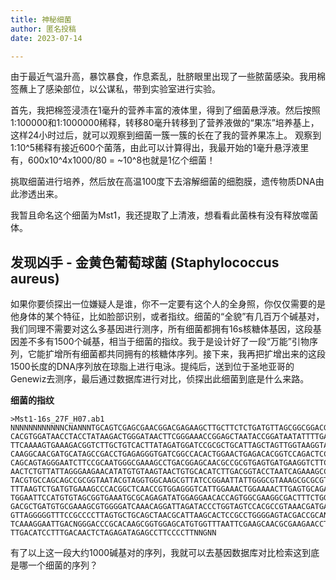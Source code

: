 ```yaml
---
title: 神秘细菌
author: 匿名投稿
date: 2023-07-14

---
```


由于最近气温升高，暴饮暴食，作息紊乱，肚脐眼里出现了一些脓菌感染。我用棉签蘸上了感染部位，以公谋私，带到实验室进行实验。

首先，我把棉签浸渍在1毫升的营养丰富的液体里，得到了细菌悬浮液。然后按照1:100000和1:1000000稀释，转移80毫升转移到了营养液做的“果冻”培养基上，这样24小时过后，就可以观察到细菌一簇一簇的长在了我的营养果冻上。
观察到1:10^5稀释有接近600个菌落，由此可以计算得出，我最开始的1毫升悬浮液里有，600x10^4x1000/80 = ~10^8也就是1亿个细菌！

挑取细菌进行培养，然后放在高温100度下去溶解细菌的细胞膜，遗传物质DNA由此渗透出来。

我暂且命名这个细菌为Mst1，我还提取了上清液，想看看此菌株有没有释放噬菌体。

## 发现凶手 - 金黄色葡萄球菌 (Staphylococcus aureus)

如果你要侦探出一位嫌疑人是谁，你不一定要有这个人的全身照，你仅仅需要的是他身体的某个特征，比如脸部识别，或者指纹。细菌的“全貌”有几百万个碱基对，我们同理不需要对这么多基因进行测序，所有细菌都拥有16s核糖体基因，这段基因差不多有1500个碱基，相当于细菌的指纹。我于是设计好了一段“万能”引物序列，它能扩增所有细菌都共同拥有的核糖体序列。接下来，我再把扩增出来的这段1500长度的DNA序列放在琼脂上进行电泳。提纯后，送到位于圣地亚哥的Genewiz去测序，最后通过数据库进行对比，侦探出此细菌到底是什么来路。 

**细菌的指纹**
```
>Mst1-16s_27F_H07.ab1
NNNNNNNNNNNNCNANNNTGCAGTCGAGCGAACGGACGAGAAGCTTGCTTCTCTGATGTTAGCGGCGGACGGGTGAGTAA
CACGTGGATAACCTACCTATAAGACTGGGATAACTTCGGGAAACCGGAGCTAATACCGGATAATATTTTGAACCGCATGG
TTCAAAAGTGAAAGACGGTCTTGCTGTCACTTATAGATGGATCCGCGCTGCATTAGCTAGTTGGTAAGGTAACGGCTTAC
CAAGGCAACGATGCATAGCCGACCTGAGAGGGTGATCGGCCACACTGGAACTGAGACACGGTCCAGACTCCTACGGGAGG
CAGCAGTAGGGAATCTTCCGCAATGGGCGAAAGCCTGACGGAGCAACGCCGCGTGAGTGATGAAGGTCTTCGGATCGTAA
AACTCTGTTATTAGGGAAGAACATATGTGTAAGTAACTGTGCACATCTTGACGGTACCTAATCAGAAAGCCACGGCTAAC
TACGTGCCAGCAGCCGCGGTAATACGTAGGTGGCAAGCGTTATCCGGAATTATTGGGCGTAAAGCGCGCGTAGGCGGTTT
TTTAAGTCTGATGTGAAAGCCCACGGCTCAACCGTGGAGGGTCATTGGAAACTGGAAAACTTGAGTGCAGAAGAGGAAAG
TGGAATTCCATGTGTAGCGGTGAAATGCGCAGAGATATGGAGGAACACCAGTGGCGAAGGCGACTTTCTGGTCTGTAACT
GACGCTGATGTGCGAAAGCGTGGGGATCAAACAGGATTAGATACCCTGGTAGTCCACGCCGTAAACGATGAGTGCTAAGT
GTTAGGGGGTTTCCGCCCCTTAGTGCTGCAGCTAACGCATTAAGCACTCCGCCTGGGGAGTACGACCGCANGGTTGAAAC
TCAAAGGAATTGACNGGGACCCGCACAAGCGGTGGAGCATGTGGTTTAATTCGAAGCAACGCGAAGAACCTTACCAAATC
TTGACATCCTTTGACAACTCTAGAGATAGAGCCTTCCCCTTNNGNN
```

有了以上这一段大约1000碱基对的序列，我就可以去基因数据库对比检索这到底是哪一个细菌的序列？
